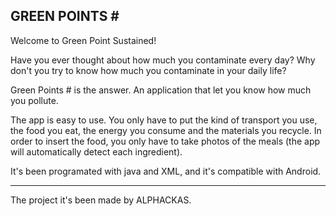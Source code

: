 ## **GREEN POINTS #**

Welcome to Green Point Sustained!

Have you ever thought about how much you contaminate every day?
Why don't you try to know how much you contaminate in your daily life?

Green Points # is the answer. An application that let you know how much you pollute.

The app is easy to use. You only have to put the kind of transport you use, the food you eat, the energy you consume and the materials you recycle. In order to insert the food, you only have to take photos of the meals (the app will automatically detect each ingredient). 

It's been programated with java and XML, and it's compatible with Android.

---

The project it's been made by ALPHACKAS.

